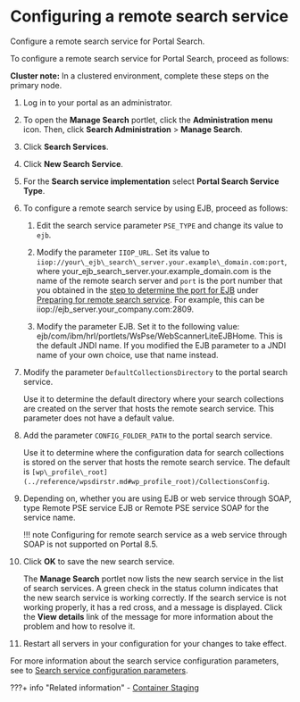 # Configuring a remote search service

Configure a remote search service for Portal Search.

To configure a remote search service for Portal Search, proceed as follows:

**Cluster note:** In a clustered environment, complete these steps on the primary node.

1.  Log in to your portal as an administrator.

2.  To open the **Manage Search** portlet, click the **Administration menu** icon. Then, click **Search Administration** \> **Manage Search**.

3.  Click **Search Services**.

4.  Click **New Search Service**.

5.  For the **Search service implementation** select **Portal Search Service Type**.

6.  To configure a remote search service by using EJB, proceed as follows:

    1.  Edit the search service parameter `PSE_TYPE` and change its value to `ejb`.

    2.  Modify the parameter `IIOP_URL`. Set its value to `iiop://your\_ejb\_search\_server.your.example\_domain.com:port`, where your\_ejb\_search\_server.your.example\_domain.com is the name of the remote search server and `port` is the port number that you obtained in the [step to determine the port for EJB](../srtprrmtsrchsrv.md) under [Preparing for remote search service](../srtprrmtsrchsrv.md). For example, this can be iiop://ejb\_server.your\_company.com:2809.

    3.  Modify the parameter EJB. Set it to the following value: ejb/com/ibm/hrl/portlets/WsPse/WebScannerLiteEJBHome. This is the default JNDI name. If you modified the EJB parameter to a JNDI name of your own choice, use that name instead.

7.  Modify the parameter `DefaultCollectionsDirectory` to the portal search service.

    Use it to determine the default directory where your search collections are created on the server that hosts the remote search service. This parameter does not have a default value.

8.  Add the parameter `CONFIG_FOLDER_PATH` to the portal search service.

    Use it to determine where the configuration data for search collections is stored on the server that hosts the remote search service. The default is `[wp\_profile\_root](../reference/wpsdirstr.md#wp_profile_root)/CollectionsConfig`.

9.  Depending on, whether you are using EJB or web service through SOAP, type Remote PSE service EJB or Remote PSE service SOAP for the service name.

    !!! note
        Configuring for remote search service as a web service through SOAP is not supported on Portal 8.5.

10. Click **OK** to save the new search service.

    The **Manage Search** portlet now lists the new search service in the list of search services. A green check in the status column indicates that the new search service is working correctly. If the search service is not working properly, it has a red cross, and a message is displayed. Click the **View details** link of the message for more information about the problem and how to resolve it.

11. Restart all servers in your configuration for your changes to take effect.


For more information about the search service configuration parameters, see to [Search service configuration parameters](../../portal_search/administer_portal_search/search_service_params/index.md).

<!---
1.  [Creating a new search service](../admin-system/create_search_service.md)  
Learn about creating a new search service for Portal Search.
2.  [Creating new search collections](../admin-system/create_search_coll.md)  
Before you can begin using remote search service, you must create two new search collections, one for JCR search, and one for Portal search.
3.  [Creating a new content source](../admin-system/create_content_source.md)  
Before you can begin using remote search service, you must create three new content sources, one for the Web Content Manager, one for your portal site, and one for JCR search. --->


???+ info "Related information"
    - [Container Staging](../../../../deployment/manage/container_configuration/container_staging.md)

